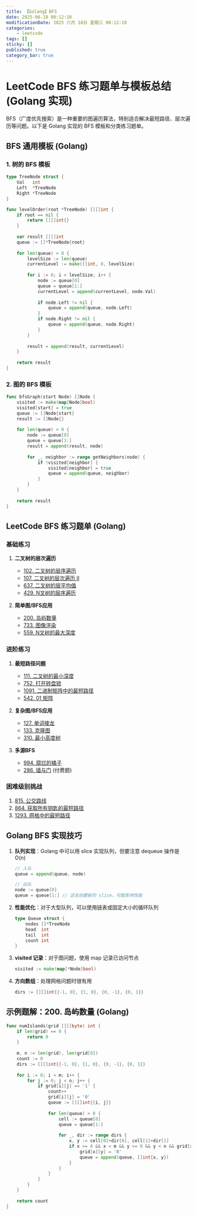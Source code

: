 ```yaml
---
title: 【Golang】BFS
date: 2025-06-18 00:12:10
modificationDate: 2025 六月 18日 星期三 00:12:10
categories: 
	- leetcode
tags: []
sticky: []
published: true
category_bar: true
---
```


# LeetCode BFS 练习题单与模板总结 (Golang 实现)

BFS（广度优先搜索）是一种重要的图遍历算法，特别适合解决最短路径、层次遍历等问题。以下是 Golang 实现的 BFS 模板和分类练习题单。

## BFS 通用模板 (Golang)

### 1. 树的 BFS 模板

```go
type TreeNode struct {
    Val   int
    Left  *TreeNode
    Right *TreeNode
}

func levelOrder(root *TreeNode) [][]int {
    if root == nil {
        return [][]int{}
    }
    
    var result [][]int
    queue := []*TreeNode{root}
    
    for len(queue) > 0 {
        levelSize := len(queue)
        currentLevel := make([]int, 0, levelSize)
        
        for i := 0; i < levelSize; i++ {
            node := queue[0]
            queue = queue[1:]
            currentLevel = append(currentLevel, node.Val)
            
            if node.Left != nil {
                queue = append(queue, node.Left)
            }
            if node.Right != nil {
                queue = append(queue, node.Right)
            }
        }
        
        result = append(result, currentLevel)
    }
    
    return result
}
```

### 2. 图的 BFS 模板

```go
func bfsGraph(start Node) []Node {
    visited := make(map[Node]bool)
    visited[start] = true
    queue := []Node{start}
    result := []Node{}
    
    for len(queue) > 0 {
        node := queue[0]
        queue = queue[1:]
        result = append(result, node)
        
        for _, neighbor := range getNeighbors(node) {
            if !visited[neighbor] {
                visited[neighbor] = true
                queue = append(queue, neighbor)
            }
        }
    }
    
    return result
}
```

## LeetCode BFS 练习题单 (Golang)

### 基础练习

1. **二叉树的层次遍历**
   - [102. 二叉树的层序遍历](https://leetcode.com/problems/binary-tree-level-order-traversal/)
   - [107. 二叉树的层次遍历 II](https://leetcode.com/problems/binary-tree-level-order-traversal-ii/)
   - [637. 二叉树的层平均值](https://leetcode.com/problems/average-of-levels-in-binary-tree/)
   - [429. N叉树的层序遍历](https://leetcode.com/problems/n-ary-tree-level-order-traversal/)

2. **简单图/BFS应用**
   - [200. 岛屿数量](https://leetcode.com/problems/number-of-islands/)
   - [733. 图像渲染](https://leetcode.com/problems/flood-fill/)
   - [559. N叉树的最大深度](https://leetcode.com/problems/maximum-depth-of-n-ary-tree/)

### 进阶练习

1. **最短路径问题**
   - [111. 二叉树的最小深度](https://leetcode.com/problems/minimum-depth-of-binary-tree/)
   - [752. 打开转盘锁](https://leetcode.com/problems/open-the-lock/)
   - [1091. 二进制矩阵中的最短路径](https://leetcode.com/problems/shortest-path-in-binary-matrix/)
   - [542. 01 矩阵](https://leetcode.com/problems/01-matrix/)

2. **复杂图/BFS应用**
   - [127. 单词接龙](https://leetcode.com/problems/word-ladder/)
   - [133. 克隆图](https://leetcode.com/problems/clone-graph/)
   - [310. 最小高度树](https://leetcode.com/problems/minimum-height-trees/)

3. **多源BFS**
   - [994. 腐烂的橘子](https://leetcode.com/problems/rotting-oranges/)
   - [286. 墙与门](https://leetcode.com/problems/walls-and-gates/) (付费题)

### 困难级别挑战

1. [815. 公交路线](https://leetcode.com/problems/bus-routes/)
2. [864. 获取所有钥匙的最短路径](https://leetcode.com/problems/shortest-path-to-get-all-keys/)
3. [1293. 网格中的最短路径](https://leetcode.com/problems/shortest-path-in-a-grid-with-obstacles-elimination/)

## Golang BFS 实现技巧

1. **队列实现**：Golang 中可以用 slice 实现队列，但要注意 dequeue 操作是 O(n)
   ```go
   // 入队
   queue = append(queue, node)
   
   // 出队
   node := queue[0]
   queue = queue[1:] // 这会创建新的 slice，可能影响性能
   ```

2. **性能优化**：对于大型队列，可以使用链表或固定大小的循环队列
   ```go
   type Queue struct {
       nodes []*TreeNode
       head  int
       tail  int
       count int
   }
   ```

3. **visited 记录**：对于图问题，使用 map 记录已访问节点
   ```go
   visited := make(map[*Node]bool)
   ```

4. **方向数组**：处理网格问题时很有用
   ```go
   dirs := [][]int{{-1, 0}, {1, 0}, {0, -1}, {0, 1}}
   ```

## 示例题解：200. 岛屿数量 (Golang)

```go
func numIslands(grid [][]byte) int {
    if len(grid) == 0 {
        return 0
    }
    
    m, n := len(grid), len(grid[0])
    count := 0
    dirs := [][]int{{-1, 0}, {1, 0}, {0, -1}, {0, 1}}
    
    for i := 0; i < m; i++ {
        for j := 0; j < n; j++ {
            if grid[i][j] == '1' {
                count++
                grid[i][j] = '0'
                queue := [][]int{{i, j}}
                
                for len(queue) > 0 {
                    cell := queue[0]
                    queue = queue[1:]
                    
                    for _, dir := range dirs {
                        x, y := cell[0]+dir[0], cell[1]+dir[1]
                        if x >= 0 && x < m && y >= 0 && y < n && grid[x][y] == '1' {
                            grid[x][y] = '0'
                            queue = append(queue, []int{x, y})
                        }
                    }
                }
            }
        }
    }
    
    return count
}
```